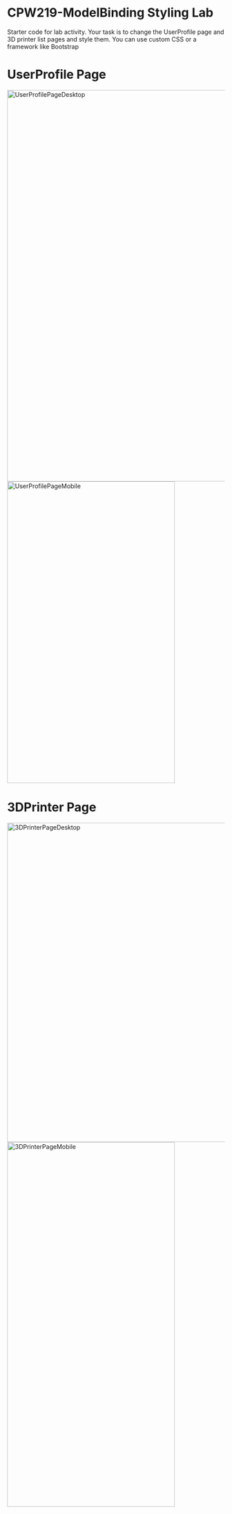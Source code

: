 # CPW219-ModelBinding Styling Lab
Starter code for lab activity. Your task is to change the UserProfile page and 3D printer list pages and style them. You can
use custom CSS or a framework like Bootstrap

# UserProfile Page
<img width="1919" height="906" alt="UserProfilePageDesktop" src="https://github.com/user-attachments/assets/96bc67ee-9e27-4dcc-926f-6807a420bda5" />
<img width="388" height="698" alt="UserProfilePageMobile" src="https://github.com/user-attachments/assets/02065fda-fd8a-4458-adfd-171e2f588253" />

# 3DPrinter Page
<img width="1918" height="739" alt="3DPrinterPageDesktop" src="https://github.com/user-attachments/assets/76c1d843-c725-4e27-98e6-bf912458e515" />
<img width="388" height="844" alt="3DPrinterPageMobile" src="https://github.com/user-attachments/assets/c33d0ff2-761b-4148-97aa-64606e99ed87" />
